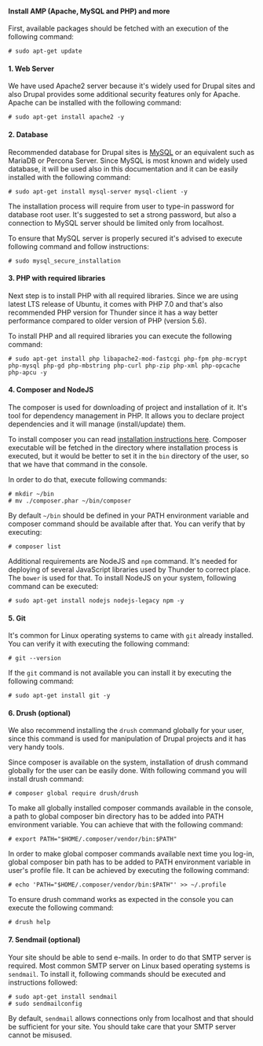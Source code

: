 #### Install AMP (Apache, MySQL and PHP) and more

First, available packages should be fetched with an execution of the following command:

```
# sudo apt-get update
```

#### 1. Web Server

We have used Apache2 server because it's widely used for Drupal sites and also Drupal provides some additional security features only for Apache. 
Apache can be installed with the following command:

```
# sudo apt-get install apache2 -y
```

#### 2. Database

Recommended database for Drupal sites is [MySQL](https://www.mysql.com) or an equivalent such as MariaDB or Percona Server.
Since MySQL is most known and widely used database, it will be used also in this documentation and it can be easily installed with the following command:

```
# sudo apt-get install mysql-server mysql-client -y
```

The installation process will require from user to type-in password for database root user. It's suggested to set a strong password,
but also a connection to MySQL server should be limited only from localhost.

To ensure that MySQL server is properly secured it's advised to execute following command and follow instructions:
```
# sudo mysql_secure_installation
```

#### 3. PHP with required libraries

Next step is to install PHP with all required libraries.
Since we are using latest LTS release of Ubuntu, it comes with PHP 7.0 and that's also recommended PHP version for Thunder since it has a way better performance compared to older version of PHP (version 5.6). 

To install PHP and all required libraries you can execute the following command:
```
# sudo apt-get install php libapache2-mod-fastcgi php-fpm php-mcrypt php-mysql php-gd php-mbstring php-curl php-zip php-xml php-opcache php-apcu -y
```

#### 4. Composer and NodeJS

The composer is used for downloading of project and installation of it. It's tool for dependency management in PHP. It allows you to declare project dependencies and it will manage (install/update) them.

To install composer you can read [installation instructions here](https://getcomposer.org/download).
Composer executable will be fetched in the directory where installation process is executed, but it would be better to set it in the ```bin``` directory of the user, so that we have that command in the console.

In order to do that, execute following commands:

```
# mkdir ~/bin
# mv ./composer.phar ~/bin/composer
```

By default ```~/bin``` should be defined in your PATH environment variable and composer command should be available after that.
You can verify that by executing:

```
# composer list
```

Additional requirements are NodeJS and ```npm``` command. It's needed for deploying of several JavaScript libraries used by Thunder to correct place.
The ```bower``` is used for that. To install NodeJS on your system, following command can be executed:

```
# sudo apt-get install nodejs nodejs-legacy npm -y
```

#### 5. Git

It's common for Linux operating systems to came with ```git``` already installed. You can verify it with executing the following command:

```
# git --version
```

If the ```git``` command is not available you can install it by executing the following command:

```
# sudo apt-get install git -y
```

#### 6. Drush (optional)

We also recommend installing the ```drush``` command globally for your user, since this command is used for manipulation of Drupal projects and it has very handy tools. 

Since composer is available on the system, installation of drush command globally for the user can be easily done. With following command you will install drush command:
```
# composer global require drush/drush
```

To make all globally installed composer commands available in the console, a path to global composer bin directory has to be added into PATH environment variable.
You can achieve that with the following command:
```
# export PATH="$HOME/.composer/vendor/bin:$PATH"
```

In order to make global composer commands available next time you log-in, global composer bin path has to be added to PATH environment variable in user's profile file. It can be achieved by executing the following command:
```
# echo 'PATH="$HOME/.composer/vendor/bin:$PATH"' >> ~/.profile
```

To ensure drush command works as expected in the console you can execute the following command:

```
# drush help
```

#### 7. Sendmail (optional)

Your site should be able to send e-mails. In order to do that SMTP server is required. Most common SMTP server on Linux based operating systems is ```sendmail```.
To install it, following commands should be executed and instructions followed:

```
# sudo apt-get install sendmail
# sudo sendmailconfig
```

By default, ```sendmail``` allows connections only from localhost and that should be sufficient for your site. You should take care that your SMTP server cannot be misused.
